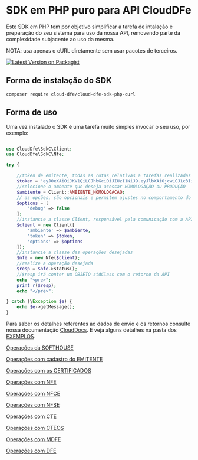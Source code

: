 # SDK em PHP puro para API CloudDFe

Este SDK em PHP tem por objetivo simplificar a tarefa de intalação e preparação do seu sistema para uso da nossa API, removendo parte da complexidade subjacente ao uso da mesma.

NOTA: usa apenas o cURL diretamente sem usar pacotes de terceiros.


[![Latest Version on Packagist][ico-version]][link-packagist]


## Forma de instalação do SDK

```
composer require cloud-dfe/cloud-dfe-sdk-php-curl
```

## Forma de uso

Uma vez instalado o SDK é uma tarefa muito simples invocar o seu uso, por exemplo:

```php

use CloudDfe\SdkC\Client;
use CloudDfe\SdkC\Nfe;

try {

    //token de emitente, todas as rotas relativas a tarefas realizadas pelos emitentes devem usar o token exclusivo desse emitente
    $token = 'eyJ0eXAiOiJKV1QiLCJhbGciOiJIUzI1NiJ9.eyJlbXAiOjcwLCJ1c3IiOiIyIiwidHAiO .......';
    //selecione o ambente que deseja acessar HOMOLOGAÇÂO ou PRODUÇÃO
    $ambiente = Client::AMBIENTE_HOMOLOGACAO;
    // as opções, são opcionais e permitem ajustes no comportamento do SDK
    $options = [
        'debug' => false
    ];
    //instancie a classe Client, responsável pela comunicação com a API
    $client = new Client([
        'ambiente' => $ambiente,
        'token' => $token,
        'options' => $options
    ]);
    //instancie a classe das operações desejadas
    $nfe = new Nfe($client);
    //realize a operação desejada
    $resp = $nfe->status();
    //$resp irá conter um OBJETO stdClass com o retorno da API
    echo "<pre>";
    print_r($resp);
    echo "</pre>";

} catch (\Exception $e) {
    echo $e->getMessage();
}
```

Para saber os detalhes referentes ao dados de envio e os retornos consulte nossa documentação [CloudDocs](https://doc.cloud-dfe.com.br/).
E veja alguns detalhes na pasta dos [EXEMPLOS](https://github.com/cloud-dfe/clouddfe-sdk-php/tree/master/examples).


[Operações da SOFTHOUSE](SOFTHOUSE.md)

[Operações com cadastro do EMITENTE](EMITENTE.md)

[Operações com os CERTIFICADOS](CERTIFICADO.md)

[Operações com NFE](NFE.md)

[Operações com NFCE](NFCE.md)

[Operações com NFSE](NFSE.md)

[Operações com CTE](CTE.md)

[Operações com CTEOS](CTEOS.md)

[Operações com MDFE](MDFE.md)

[Operações com DFE](DFE.md)


[ico-version]: https://img.shields.io/packagist/v/cloud-dfe/cloud-dfe-sdk-php-curl.svg?style=flat-square
[link-packagist]: https://packagist.org/packages/cloud-dfe/cloud-dfe-sdk-php-curl
